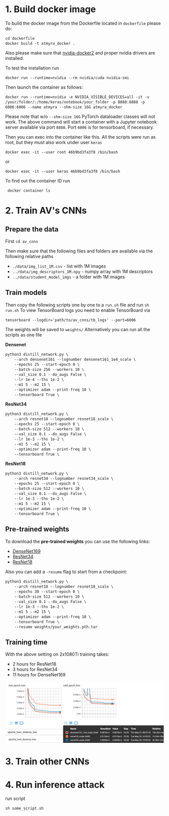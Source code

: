 # 1. Build docker image

To build the docker image from the Dockerfile located in `dockerfile` please do:
```
cd dockerfile
docker build -t atmyra_docker .
```


Also please make sure that [nvidia-docker2](https://github.com/nvidia/nvidia-docker/wiki/Installation-(version-2.0)) and proper nvidia drivers are installed.

To test the installation run
```
docker run --runtime=nvidia --rm nvidia/cuda nvidia-smi
```

Then launch the container as follows:
```
docker run --runtime=nvidia -e NVIDIA_VISIBLE_DEVICES=all -it -v /your/folder/:/home/keras/notebook/your_folder -p 8888:8888 -p 6006:6006 --name atmyra --shm-size 16G atmyra_docker
```

Please note that w/o `--shm-size 16G` PyTorch dataloader classes will not work.
The above command will start a container with a Jupyter notebook server available via port `8888`. 
Port `6006` is for tensorboard, if necessary.

Then you can exec into the container like this. All the scripts were run as root, but they must also work under user `keras`
```
docker exec -it --user root 46b9bd3fa3f8 /bin/bash
```
or
```
docker exec -it --user keras 46b9bd3fa3f8 /bin/bash
```

To find out the container ID run
```
 docker container ls
```

# 2. Train AV's CNNs

## Prepare the data
First `cd av_cnns`


Then make sure that the following files and folders are available via the following relative paths
- `./data/img_list_1M.csv` - list with 1M images
- `../data/img_descriptors_1M.npy` - numpy array with 1M descriptors
- `../data/student_model_imgs` - a folder with 1M images

## Train models

Then copy the following scripts one by one to a `run.sh` file and run `sh run.sh`
To view TensorBoard logs you need to enable TensorBoard via
```
tensorboard --logdir='path/to/av_cnns/tb_logs' --port=6006
```

The weights will be saved to `weights/`
Alternatively you can run all the scripts as one file

**Densenet**
```
python3 distill_network.py \
	--arch densenet161 --lognumber densenet161_1e4_scale \
	--epochs 25 --start-epoch 0 \
	--batch-size 256 --workers 10 \
	--val_size 0.1 --do_augs False \
	--lr 1e-4 --ths 1e-2 \
	--m1 5 --m2 15 \
	--optimizer adam --print-freq 10 \
	--tensorboard True \
```
**ResNet34**
```
python3 distill_network.py \
	--arch resnet18 --lognumber resnet18_scale \
	--epochs 25 --start-epoch 0 \
	--batch-size 512 --workers 10 \
	--val_size 0.1 --do_augs False \
	--lr 1e-3 --ths 1e-2 \
	--m1 5 --m2 15 \
	--optimizer adam --print-freq 10 \
	--tensorboard True \
```

**ResNet18**
```
python3 distill_network.py \
	--arch resnet34 --lognumber resnet34_scale \
	--epochs 25 --start-epoch 0 \
	--batch-size 512 --workers 10 \
	--val_size 0.1 --do_augs False \
	--lr 1e-3 --ths 1e-2 \
	--m1 5 --m2 15 \
	--optimizer adam --print-freq 10 \
	--tensorboard True \
```

## Pre-trained weights
To download the **pre-trained weights** you can use the following links:
- [DenseNet169](https://drive.google.com/open?id=1STT7CIKY8k3k_6RvRX1vop1HEF4A5EEP)
- [ResNet34](https://drive.google.com/open?id=17z5p02kBePmyzyPxdWaHyCb6CVHhMXbe)
- [ResNet18](https://drive.google.com/open?id=1K5zBBxYRzFDqPQqGQ15Lo4vjrexwVtM1)


Also you can add a `-resume` flag to start from a checkpoint:
```
python3 distill_network.py \
	--arch resnet18 --lognumber resnet18_scale \
	--epochs 30 --start-epoch 0 \
	--batch-size 512 --workers 10 \
	--val_size 0.1 --do_augs False \
	--lr 1e-3 --ths 1e-2 \
	--m1 5 --m2 15 \
	--optimizer adam --print-freq 10 \
	--tensorboard True \
	--resume weights/your_weights.pth.tar
```

## Training time
With the above setting on 2x1080Ti training takes:
- 2 hours for ResNet18
- 3 hours for ResNet34
- 11 hours for DenseNet169

![training_curves](av_cnns/training_curves.jpg)


# 3. Train other CNNs



# 4. Run inference attack

run script
```
sh some_script.sh
```